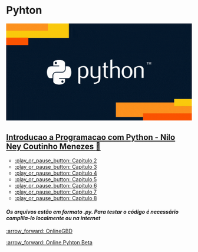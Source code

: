 # Pyhton
<a href = "https://github.com/veiganobruh/Python-Programming-Language/blob/master/Python.giff"/>![Virtual](https://github.com/veiganobruh/Python-Programming-Language/blob/master/Python.gif)</a>
<a href = "https://github.com/veiganobruh/Python-Programming-Language/tree/master/Introducao%20a%20Programacao%20com%20Python%20-%20Nilo%20Ney%20Coutinho%20Menezes" ><h2>Introducao a Programacao com Python - Nilo Ney Coutinho Menezes :book:</h2>
 <ul type="circle">
   <li><a href="https://github.com/veiganobruh/Python-Programming-Language/tree/master/Introducao%20a%20Programacao%20com%20Python%20-%20Nilo%20Ney%20Coutinho%20Menezes/Capitulo2">:play_or_pause_button: Capitulo 2</a></li>
   <li><a href="https://github.com/veiganobruh/Python-Programming-Language/tree/master/Introducao%20a%20Programacao%20com%20Python%20-%20Nilo%20Ney%20Coutinho%20Menezes/Capitulo3">:play_or_pause_button: Capitulo 3</a></li>
   <li><a href="https://github.com/veiganobruh/Python-Programming-Language/tree/master/Introducao%20a%20Programacao%20com%20Python%20-%20Nilo%20Ney%20Coutinho%20Menezes/Capitulo4">:play_or_pause_button: Capitulo 4</a></li>
   <li><a href="https://github.com/veiganobruh/Python-Programming-Language/tree/master/Introducao%20a%20Programacao%20com%20Python%20-%20Nilo%20Ney%20Coutinho%20Menezes/Capitulo5">:play_or_pause_button: Capitulo 5</a></li>
   <li><a href="https://github.com/veiganobruh/Python-Programming-Language/tree/master/Introducao%20a%20Programacao%20com%20Python%20-%20Nilo%20Ney%20Coutinho%20Menezes/Capitulo6">:play_or_pause_button: Capitulo 6</a></li>
   <li><a href="https://github.com/veiganobruh/Python-Programming-Language/tree/master/Introducao%20a%20Programacao%20com%20Python%20-%20Nilo%20Ney%20Coutinho%20Menezes/Capitulo7">:play_or_pause_button: Capitulo 7</a></li>
   <li><a href="https://github.com/veiganobruh/Python-Programming-Language/tree/master/Introducao%20a%20Programacao%20com%20Python%20-%20Nilo%20Ney%20Coutinho%20Menezes/Capitulo8">:play_or_pause_button: Capitulo 8</a></li>
 </ul>
<h4><em> Os arquivos estão em formato .py. Para testar o código é necessário complila-lo localmente ou na internet </em></h4>
<p><a href = "https://www.onlinegdb.com/online_python_compiler" >:arrow_forward: OnlineGBD</a></p>
<p><a href = "https://www.online-python.com/online_python_compiler" >:arrow_forward: Online Pyhton Beta</a></p>
